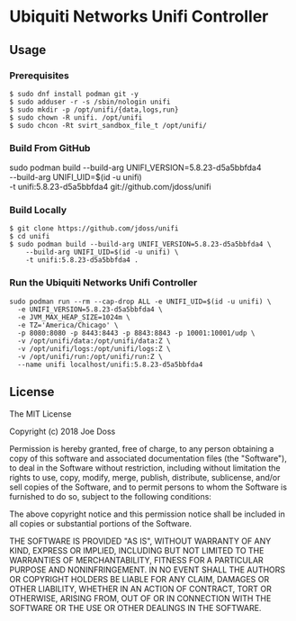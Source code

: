 # Ubiquiti Networks Unifi Controller

## Usage

### Prerequisites 

```
$ sudo dnf install podman git -y
$ sudo adduser -r -s /sbin/nologin unifi 
$ sudo mkdir -p /opt/unifi/{data,logs,run}
$ sudo chown -R unifi. /opt/unifi
$ sudo chcon -Rt svirt_sandbox_file_t /opt/unifi/
```

### Build From GitHub

sudo podman build --build-arg UNIFI_VERSION=5.8.23-d5a5bbfda4 \
    --build-arg UNIFI_UID=$(id -u unifi) \
    -t unifi:5.8.23-d5a5bbfda4 git://github.com/jdoss/unifi

### Build Locally

```
$ git clone https://github.com/jdoss/unifi
$ cd unifi
$ sudo podman build --build-arg UNIFI_VERSION=5.8.23-d5a5bbfda4 \
    --build-arg UNIFI_UID=$(id -u unifi) \
    -t unifi:5.8.23-d5a5bbfda4 .
```
### Run the Ubiquiti Networks Unifi Controller

```
sudo podman run --rm --cap-drop ALL -e UNIFI_UID=$(id -u unifi) \
  -e UNIFI_VERSION=5.8.23-d5a5bbfda4 \
  -e JVM_MAX_HEAP_SIZE=1024m \
  -e TZ='America/Chicago' \
  -p 8080:8080 -p 8443:8443 -p 8843:8843 -p 10001:10001/udp \
  -v /opt/unifi/data:/opt/unifi/data:Z \
  -v /opt/unifi/logs:/opt/unifi/logs:Z \
  -v /opt/unifi/run:/opt/unifi/run:Z \
  --name unifi localhost/unifi:5.8.23-d5a5bbfda4
```

## License

The MIT License

Copyright (c) 2018 Joe Doss

Permission is hereby granted, free of charge, to any person obtaining a copy
of this software and associated documentation files (the "Software"), to deal
in the Software without restriction, including without limitation the rights
to use, copy, modify, merge, publish, distribute, sublicense, and/or sell
copies of the Software, and to permit persons to whom the Software is
furnished to do so, subject to the following conditions:

The above copyright notice and this permission notice shall be included in
all copies or substantial portions of the Software.

THE SOFTWARE IS PROVIDED "AS IS", WITHOUT WARRANTY OF ANY KIND, EXPRESS OR
IMPLIED, INCLUDING BUT NOT LIMITED TO THE WARRANTIES OF MERCHANTABILITY,
FITNESS FOR A PARTICULAR PURPOSE AND NONINFRINGEMENT. IN NO EVENT SHALL THE
AUTHORS OR COPYRIGHT HOLDERS BE LIABLE FOR ANY CLAIM, DAMAGES OR OTHER
LIABILITY, WHETHER IN AN ACTION OF CONTRACT, TORT OR OTHERWISE, ARISING FROM,
OUT OF OR IN CONNECTION WITH THE SOFTWARE OR THE USE OR OTHER DEALINGS IN
THE SOFTWARE.
